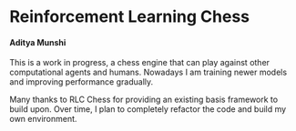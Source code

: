 
# Reinforcement Learning Chess
#### Aditya Munshi

This is a work in progress, a chess engine that can play against other computational agents and humans. Nowadays I am training newer models and improving performance gradually. 

Many thanks to RLC Chess for providing an existing basis framework to build upon. Over time, I plan to completely refactor the code and build my own environment. 



